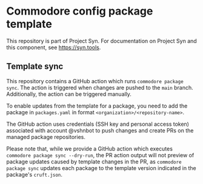 # Commodore config package template

This repository is part of Project Syn.
For documentation on Project Syn and this component, see https://syn.tools.

## Template sync

This repository contains a GitHub action which runs `commodore package sync`.
The action is triggered when changes are pushed to the `main` branch.
Additionally, the action can be triggered manually.

To enable updates from the template for a package, you need to add the package in `packages.yaml` in format `<organization>/<repository-name>`.

The GitHub action uses credentials (SSH key and personal access token) associated with account @vshnbot to push changes and create PRs on the managed package repositories.

Please note that, while we provide a GitHub action which executes `commodore package sync --dry-run`, the PR action output will not preview of package updates caused by template changes in the PR, as `commodore package sync` updates each package to the template version indicated in the package's `cruft.json`.
